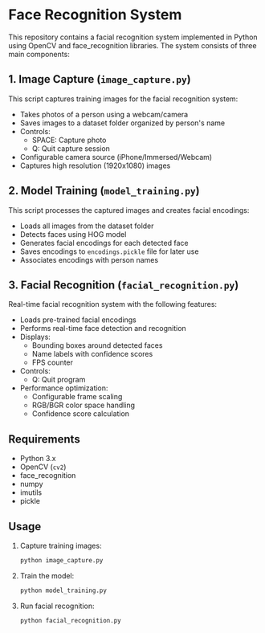 # Face Recognition System

This repository contains a facial recognition system implemented in Python using OpenCV and face_recognition libraries. The system consists of three main components:

## 1. Image Capture (`image_capture.py`)
This script captures training images for the facial recognition system:
- Takes photos of a person using a webcam/camera
- Saves images to a dataset folder organized by person's name
- Controls:
  - SPACE: Capture photo
  - Q: Quit capture session
- Configurable camera source (iPhone/Immersed/Webcam)
- Captures high resolution (1920x1080) images

## 2. Model Training (`model_training.py`) 
This script processes the captured images and creates facial encodings:
- Loads all images from the dataset folder
- Detects faces using HOG model
- Generates facial encodings for each detected face
- Saves encodings to `encodings.pickle` file for later use
- Associates encodings with person names

## 3. Facial Recognition (`facial_recognition.py`)
Real-time facial recognition system with the following features:
- Loads pre-trained facial encodings
- Performs real-time face detection and recognition
- Displays:
  - Bounding boxes around detected faces
  - Name labels with confidence scores
  - FPS counter
- Controls:
  - Q: Quit program
- Performance optimization:
  - Configurable frame scaling
  - RGB/BGR color space handling
  - Confidence score calculation

## Requirements
- Python 3.x
- OpenCV (`cv2`)
- face_recognition
- numpy
- imutils
- pickle

## Usage
1. Capture training images:
   ```bash
   python image_capture.py
   ```
2. Train the model:
   ```bash
   python model_training.py
   ```
3. Run facial recognition:
   ```bash
   python facial_recognition.py
   ```
